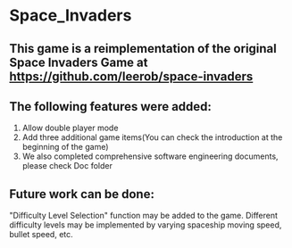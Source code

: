 # Space_Invaders

## This game is a reimplementation of the original Space Invaders Game at  https://github.com/leerob/space-invaders

## The following features were added:
1. Allow double player mode
2. Add three additional game items(You can check the introduction at the beginning of the game)
3. We also completed comprehensive software engineering documents, please check Doc folder

## Future work can be done:
"Difficulty Level Selection" function may be added to the game. Different difficulty levels may be implemented by varying spaceship moving speed, bullet speed, etc.


